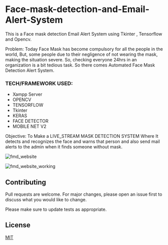 # Face-mask-detection-and-Email-Alert-System
This is a Face mask detection Email Alert System using Tkinter , Tensorflow and Opencv.

Problem: Today Face Mask has become compulsory for all the people in the world, But, some people due to their negligence of not wearing the mask, making the situation severe. So, checking everyone 24hrs in an organization is a bit tedious task. So there comes Automated Face Mask Detection Alert System.

### TECH/FRAMEWORK USED:
- Xampp Server
- OPENCV
- TENSORFLOW
- Tkinter
- KERAS
- FACE DETECTOR
- MOBILE NET V2

Objective: To Make a LIVE_STREAM MASK DETECTION SYSTEM Where It detects and recognizes the face and warns that person and also send mail alerts to the admin when it finds someone without mask.


![fmd_website](https://user-images.githubusercontent.com/60505090/119257024-11775100-bbe1-11eb-99cc-ae615c170b98.jpeg)

![fmd_website_working](https://user-images.githubusercontent.com/60505090/119257029-1b00b900-bbe1-11eb-8f0a-ee94db4004a7.png)

## Contributing
Pull requests are welcome. For major changes, please open an issue first to discuss what you would like to change.

Please make sure to update tests as appropriate.

## License
[MIT](https://choosealicense.com/licenses/mit/)
